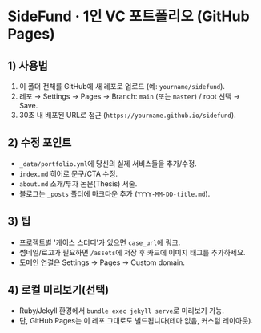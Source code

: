 # SideFund · 1인 VC 포트폴리오 (GitHub Pages)

## 1) 사용법
1. 이 폴더 전체를 GitHub에 새 레포로 업로드 (예: `yourname/sidefund`).
2. 레포 → Settings → Pages → Branch: `main` (또는 `master`) / root 선택 → Save.
3. 30초 내 배포된 URL로 접근 (`https://yourname.github.io/sidefund`).

## 2) 수정 포인트
- `_data/portfolio.yml`에 당신의 실제 서비스들을 추가/수정.
- `index.md` 히어로 문구/CTA 수정.
- `about.md` 소개/투자 논문(Thesis) 서술.
- 블로그는 `_posts` 폴더에 마크다운 추가 (`YYYY-MM-DD-title.md`).

## 3) 팁
- 프로젝트별 '케이스 스터디'가 있으면 `case_url`에 링크.
- 썸네일/로고가 필요하면 `/assets`에 저장 후 카드에 이미지 태그를 추가하세요.
- 도메인 연결은 Settings → Pages → Custom domain.

## 4) 로컬 미리보기(선택)
- Ruby/Jekyll 환경에서 `bundle exec jekyll serve`로 미리보기 가능.
- 단, GitHub Pages는 이 레포 그대로도 빌드됩니다(테마 없음, 커스텀 레이아웃).